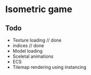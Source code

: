 # Isometric game

## Todo
- Texture loading                       // done
- indices                               // done
- Model loading
- Sceletal animations
- ECS
- Tilemap rendering using instancing
